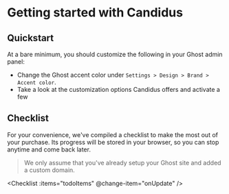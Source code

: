 <script setup>
  import {ref} from 'vue'
  import Checklist from '../../components/Checklist.vue'
  import Color from '../../components/Color.vue'
  import SiteOutput from '../../components/SiteOutput.vue';

  const localKey = 'checklist';
  const defaultChecklist = [{
    id: 1,
    done: false,
    text: "Get Candidus",
    link: "https://github.com/tq-bit/candidus/releases"
  },{
    id: 2,
    done: false,
    text: "Upload it to your publication (external link)",
    link: "https://ghost.org/help/installing-a-theme/"
  }, {
    id: 3,
    done: false,
    text: "Adjust colors to match your brand",
    link: "/candidus-docs/customization/site/colors.html"
  }, {
    id: 4,
    done: false,
    text: "Add your social media channels",
    link: "/candidus-docs/plugins/social-icons.html"
  },{
    id: 6,
    done: false,
    text: "Customize your site",
    link: "/candidus-docs/customization/"
  },{
    id: 7,
    done: false,
    text: "Write your first post and publish it 🎉",
    link: ""
  }]

  const onUpdate = (changedTodo) => {
    todoItems.value = todoItems.value.map((todo) => {
      if(todo.id === changedTodo.id) {
        todo.done = !changedTodo.done
      }
      return todo;
    })
    saveLocalTodos(localKey, todoItems)
  }

  const onReset = () => {
    console.log(todoItems.value)
    todoItems.value = defaultChecklist;
    localStorage.removeItem(localKey)
  }

  const saveLocalTodos = (localKey, todoItems) => {
    localStorage.setItem(localKey, JSON.stringify(todoItems.value))
  }

  const getLocalTodos = () => {
    return JSON.parse(localStorage.getItem(localKey))
  }

  const todoItems = ref(getLocalTodos() || defaultChecklist);
</script>

# Getting started with Candidus



## Quickstart

At a bare minimum, you should customize the following in your Ghost admin panel: <br> <ClientOnly> <SiteOutput path="ghost/#/settings" /></ClientOnly>

- Change the Ghost accent color under `Settings > Design > Brand > Accent color`. <Color text="We recommend using this light blue variation - #bdc5d4" color="#bdc5d4"/>
- Take a look at the customization options Candidus offers and activate a few

## Checklist

For your convenience, we've compiled a checklist to make the most out of your purchase. Its progress will be stored in your browser, so you can stop anytime and come back later.

> We only assume that you've already setup your Ghost site and added a custom domain.

<ClientOnly> <Checklist :items="todoItems" @change-item="onUpdate" /></ClientOnly>

